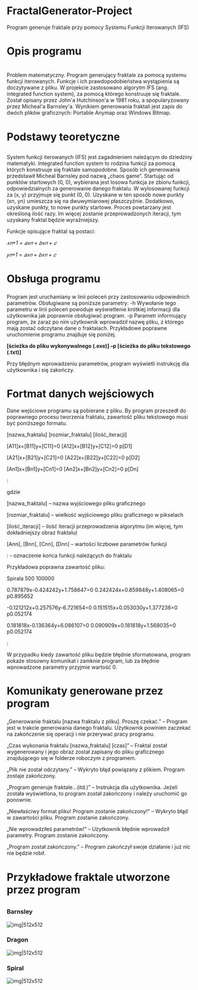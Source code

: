 # FractalGenerator-Project
Program generuje fraktale przy pomocy Systemu Funkcji Iterowanych (IFS)

# Opis programu <h1>
 
Problem matematyczny. Program generujący fraktale za pomocą systemu funkcji iterowanych. Funkcje i ich prawdopodobieństwa wystąpienia są doczytywane z pliku.
W projekcie zastosowano algorytm IFS (ang. integrated function system), za pomocą którego konstruuje się fraktale. Został opisany przez John'a Hutchinson'a w 1981 roku, a spopularyzowany przez Micheal'a Barnsley'a.
Wynikiem generowania fraktali jest zapis do dwóch plików graficznych: Portable Anymap oraz Windows Bitmap.
 
# Podstawy teoretyczne <h2>

System funkcji iterowanych (IFS) jest zagadnieniem należącym do dziedziny matematyki. Integrated function system to rodzina funkcji za pomocą których konstruuje się fraktale samopodobne. Sposób ich generowania przedstawił Micheal Barnsley pod nazwą „chaos game”. Startując od punktów startowych (0, 0), wybierana jest losowa funkcja ze zbioru funkcji, odpowiedzialnych za generowanie danego fraktalu. W wylosowanej funkcji za (x, y) przyjmuje się punkt (0, 0). Uzyskane w ten sposób nowe punkty (xn, yn) umieszcza się na dwuwymiarowej płaszczyźnie. Dodatkowo, uzyskane punkty, to nowe punkty startowe. Proces powtarzany jest określoną ilość razy. Im więcej zostanie przeprowadzonych iteracji, tym uzyskany fraktal będzie wyraźniejszy.

Funkcje opisujące fraktal są postaci:

*𝑥𝑛+1 = 𝑎𝑥𝑛 + 𝑏𝑥𝑛 + 𝑐*

*𝑦𝑛+1 = 𝑎𝑥𝑛 + 𝑏𝑥𝑛 + 𝑐* 

# Obsługa programu <h3>

Program jest uruchamiany w linii poleceń przy zastosowaniu odpowiednich parametrów. Obsługiwane są poniższe parametry: 
-h Wywołanie tego parametru w linii poleceń powoduje wyświetlenie krótkiej informacji dla użytkownika jak poprawnie obsługiwać program. 
-p Parametr informujący program, że zaraz po nim użytkownik wprowadził nazwę pliku, z którego mają zostać odczytane dane o fraktalach. 
Przykładowe poprawne uruchomienie programu znajduje się poniżej.

**[ścieżka do pliku wykonywalnego (.exe)] –p [ścieżka do pliku tekstowego (.txt)]**

Przy błędnym wprowadzeniu parametrów, program wyświetli instrukcję dla użytkownika i się zakończy.

# Fortmat danych wejściowych <h4>
 
Dane wejściowe programu są pobierane z pliku. By program przeszedł do poprawnego procesu tworzenia fraktalu, zawartość pliku tekstowego musi być poniższego formatu.

[nazwa_fraktalu] [rozmiar_fraktalu] [ilość_iteracji]

[A11]x+[B11]y+[C11]=0 [A12]x+[B12]y+[C12]=0 p[D1]

[A21]x+[B21]y+[C21]=0 [A22]x+[B22]y+[C22]=0 p[D2]

[An1]x+[Bn1]y+[Cn1]=0 [An2]x+[Bn2]y+[Cn2]=0 p[Dn]

: 

gdzie

[nazwa_fraktalu] – nazwa wyjściowego pliku graficznego

[rozmiar_fraktalu] – wielkość wyjściowego pliku graficznego w pikselach

[ilość_iteracji] – ilość iteracji przeprowadzenia algorytmu (im więcej, tym dokładniejszy obraz fraktalu)

[Ann], [Bnn], [Cnn], [Dnn] – wartości liczbowe parametrów funkcji

: - oznaczenie końca funkcji należących do fraktalu


Przykładowa poprawna zawartość pliku:

Spirala 500 100000

0.787879x-0.424242y+1.758647=0 0.242424x+0.859848y+1.408065=0 p0.895652

-0.121212x+0.257576y-6.721654=0 0.151515x+0.053030y+1.377236=0 p0.052174

0.181818x-0.136364y+6.086107=0 0.090909x+0.181818y+1.568035=0 p0.052174

: 

W przypadku kiedy zawartość pliku będzie błędnie sformatowana, program pokaże stosowny komunikat i zamknie program, lub za błędnie wprowadzone parametry przyjmie wartość 0.

# Komunikaty generowane przez program <h5>

„Generowanie fraktalu [nazwa fraktalu z pliku]. Proszę czekać.” – Program jest w trakcie generowania danego fraktalu. Użytkownik powinien zaczekać na zakończenie się operacji i nie przerywać pracy programu. 

„Czas wykonania fraktalu [nazwa_fraktalu] [czas]” – Fraktal został wygenerowany i jego obraz został zapisany do pliku graficznego znajdującego się w folderze roboczym z programem. 

„Plik nie został odczytany.” – Wykryto błąd powiązany z plikiem. Program zostaje zakończony. 

„Program generuje fraktale…(itd.)” – Instrukcja dla użytkownika. Jeżeli została wyświetlona, to program został zakończony i należy uruchomić go ponownie. 

„Niewłaściwy format pliku! Program zostanie zakończony!” – Wykryto błąd w zawartości pliku. Program zostanie zakończony. 

„Nie wprowadziłeś parametrów!” – Użytkownik błędnie wprowadził parametry. Program zostanie zakończony. 

„Program został zakończony.” – Program zakończył swoje działanie i już nic nie będzie robił. 

# Przykładowe fraktale utworzone przez program <h6>

### Barnsley

![img|512x512](/images/Barnsley.bmp)

### Dragon

![img|512x512](/images/Smok.bmp)

### Spiral

![img|512x512](/images/Spirala.bmp)
